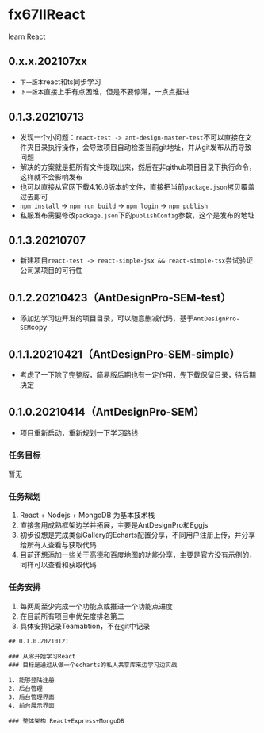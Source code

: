 # fx67llReact
learn React

## 0.x.x.202107xx
* `下一版本`react和ts同步学习  
* `下一版本`直接上手有点困难，但是不要停滞，一点点推进  

## 0.1.3.20210713
* 发现一个小问题：`react-test -> ant-design-master-test`不可以直接在文件夹目录执行操作，会导致项目自动检查当前git地址，并从git发布从而导致问题  
* 解决的方案就是把所有文件提取出来，然后在非github项目目录下执行命令，这样就不会影响发布  
* 也可以直接从官网下载4.16.6版本的文件，直接把当前`package.json`拷贝覆盖过去即可  
* `npm install` -> `npm run build` -> `npm login` -> `npm publish`  
* 私服发布需要修改`package.json`下的`publishConfig`参数，这个是发布的地址  

## 0.1.3.20210707
* 新建项目`react-test -> react-simple-jsx && react-simple-tsx`尝试验证公司某项目的可行性  

## 0.1.2.20210423（AntDesignPro-SEM-test）
* 添加边学习边开发的项目目录，可以随意删减代码，基于`AntDesignPro-SEM`copy

## 0.1.1.20210421（AntDesignPro-SEM-simple）
* 考虑了一下除了完整版，简易版后期也有一定作用，先下载保留目录，待后期决定

## 0.1.0.20210414（AntDesignPro-SEM）
* 项目重新启动，重新规划一下学习路线

### 任务目标
暂无

### 任务规划
1. React + Nodejs + MongoDB 为基本技术栈
2. 直接套用成熟框架边学并拓展，主要是AntDesignPro和Eggjs
3. 初步设想是完成类似Gallery的Echarts配置分享，不同用户注册上传，并分享给所有人查看与获取代码
4. 目前还想添加一些关于高德和百度地图的功能分享，主要是官方没有示例的，同样可以查看和获取代码

### 任务安排
1. 每两周至少完成一个功能点或推进一个功能点进度
2. 在目前所有项目中优先度排名第二
3. 具体安排记录Teamabtion，不在git中记录

```
## 0.1.0.20210121

### 从零开始学习React
### 目标是通过从做一个echarts的私人共享库来边学习边实战

1. 能够登陆注册
2. 后台管理
3. 后台管理界面
4. 前台展示界面

### 整体架构 React+Express+MongoDB
```